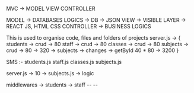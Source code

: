 MVC -> MODEL VIEW CONTROLLER


MODEL -> DATABASES LOGICS -> DB -> JSON
VIEW -> VISIBLE LAYER  -> REACT JS, HTML CSS
CONTROLLER -> BUSINESS LOGICS

This is used to organise code, files and folders of projects
server.js -> {
    students -> crud -> 80
    staff -> crud -> 80
    classes -> crud -> 80
    subjects -> crud -> 80 -> 320
 -> subjects -> changes -> getById
 40 * 80 -> 3200
}

SMS :- 
students.js
staff.js
classes.js
subjects.js

server.js -> 10 -> subjects.js -> logic

middlewares -> students
            -> staff
            --
            --